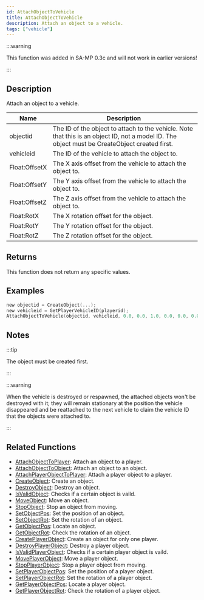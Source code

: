 ```yaml
---
id: AttachObjectToVehicle
title: AttachObjectToVehicle
description: Attach an object to a vehicle.
tags: ["vehicle"]
---
```


:::warning

This function was added in SA-MP 0.3c and will not work in earlier versions!

:::

## Description

Attach an object to a vehicle.

| Name          | Description                                                                                                                                   |
| ------------- | --------------------------------------------------------------------------------------------------------------------------------------------- |
| objectid      | The ID of the object to attach to the vehicle. Note that this is an object ID, not a model ID. The object must be CreateObject created first. |
| vehicleid     | The ID of the vehicle to attach the object to.                                                                                                |
| Float:OffsetX | The X axis offset from the vehicle to attach the object to.                                                                                   |
| Float:OffsetY | The Y axis offset from the vehicle to attach the object to.                                                                                   |
| Float:OffsetZ | The Z axis offset from the vehicle to attach the object to.                                                                                   |
| Float:RotX    | The X rotation offset for the object.                                                                                                         |
| Float:RotY    | The Y rotation offset for the object.                                                                                                         |
| Float:RotZ    | The Z rotation offset for the object.                                                                                                         |

## Returns

This function does not return any specific values.

## Examples

```c
new objectid = CreateObject(...);
new vehicleid = GetPlayerVehicleID(playerid);
AttachObjectToVehicle(objectid, vehicleid, 0.0, 0.0, 1.0, 0.0, 0.0, 0.0);
```

## Notes

:::tip

The object must be created first.

:::

:::warning

When the vehicle is destroyed or respawned, the attached objects won't be destroyed with it; they will remain stationary at the position the vehicle disappeared and be reattached to the next vehicle to claim the vehicle ID that the objects were attached to.

:::

## Related Functions

- [AttachObjectToPlayer](../../scripting/functions/AttachObjectToPlayer.md): Attach an object to a player.
- [AttachObjectToObject](../../scripting/functions/AttachObjectToObject.md): Attach an object to an object.
- [AttachPlayerObjectToPlayer](../../scripting/functions/AttachPlayerObjectToPlayer.md): Attach a player object to a player.
- [CreateObject](../../scripting/functions/CreateObject.md): Create an object.
- [DestroyObject](../../scripting/functions/DestroyObject.md): Destroy an object.
- [IsValidObject](../../scripting/functions/IsValidObject.md): Checks if a certain object is vaild.
- [MoveObject](../../scripting/functions/MoveObject.md): Move an object.
- [StopObject](../../scripting/functions/StopObject.md): Stop an object from moving.
- [SetObjectPos](../../scripting/functions/SetObjectPos.md): Set the position of an object.
- [SetObjectRot](../../scripting/functions/SetObjectRot.md): Set the rotation of an object.
- [GetObjectPos](../../scripting/functions/GetObjectPos.md): Locate an object.
- [GetObjectRot](../../scripting/functions/GetObjectRot.md): Check the rotation of an object.
- [CreatePlayerObject](../../scripting/functions/CreatePlayerObject.md): Create an object for only one player.
- [DestroyPlayerObject](../../scripting/functions/DestroyPlayerObject.md): Destroy a player object.
- [IsValidPlayerObject](../../scripting/functions/IsValidPlayerObject.md): Checks if a certain player object is vaild.
- [MovePlayerObject](../../scripting/functions/MovePlayerObject.md): Move a player object.
- [StopPlayerObject](../../scripting/functions/StopPlayerObject.md): Stop a player object from moving.
- [SetPlayerObjectPos](../../scripting/functions/SetPlayerObjectPos.md): Set the position of a player object.
- [SetPlayerObjectRot](../../scripting/functions/SetPlayerObjectRot.md): Set the rotation of a player object.
- [GetPlayerObjectPos](../../scripting/functions/GetPlayerObjectPos.md): Locate a player object.
- [GetPlayerObjectRot](../../scripting/functions/GetPlayerObjectRot.md): Check the rotation of a player object.
